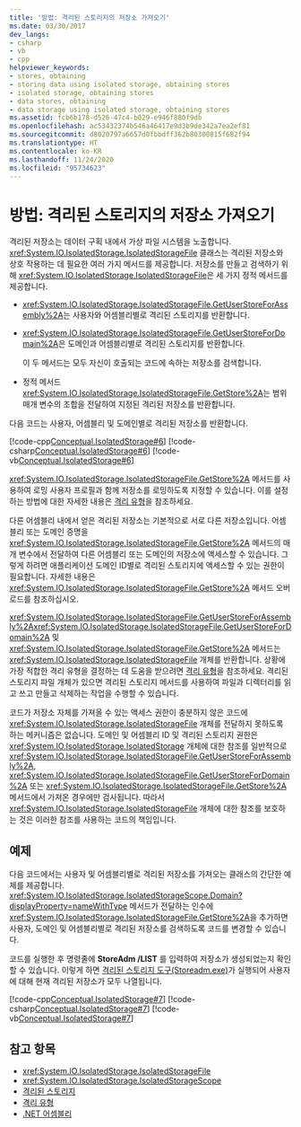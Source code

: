 ```yaml
---
title: '방법: 격리된 스토리지의 저장소 가져오기'
ms.date: 03/30/2017
dev_langs:
- csharp
- vb
- cpp
helpviewer_keywords:
- stores, obtaining
- storing data using isolated storage, obtaining stores
- isolated storage, obtaining stores
- data stores, obtaining
- data storage using isolated storage, obtaining stores
ms.assetid: fcb6b178-d526-47c4-b029-e946f880f9db
ms.openlocfilehash: ac53432374b546a46417e9d3b9de342a7ea2ef81
ms.sourcegitcommit: d8020797a6657d0fbbdff362b80300815f682f94
ms.translationtype: HT
ms.contentlocale: ko-KR
ms.lasthandoff: 11/24/2020
ms.locfileid: "95734623"
---
```

# <a name="how-to-obtain-stores-for-isolated-storage"></a>방법: 격리된 스토리지의 저장소 가져오기

격리된 저장소는 데이터 구획 내에서 가상 파일 시스템을 노출합니다. <xref:System.IO.IsolatedStorage.IsolatedStorageFile> 클래스는 격리된 저장소와 상호 작용하는 데 필요한 여러 가지 메서드를 제공합니다. 저장소를 만들고 검색하기 위해 <xref:System.IO.IsolatedStorage.IsolatedStorageFile>은 세 가지 정적 메서드를 제공합니다.  
  
- <xref:System.IO.IsolatedStorage.IsolatedStorageFile.GetUserStoreForAssembly%2A>는 사용자와 어셈블리별로 격리된 스토리지를 반환합니다.  
  
- <xref:System.IO.IsolatedStorage.IsolatedStorageFile.GetUserStoreForDomain%2A>은 도메인과 어셈블리별로 격리된 스토리지를 반환합니다.  
  
     이 두 메서드는 모두 자신이 호출되는 코드에 속하는 저장소를 검색합니다.  
  
- 정적 메서드 <xref:System.IO.IsolatedStorage.IsolatedStorageFile.GetStore%2A>는 범위 매개 변수의 조합을 전달하여 지정된 격리된 저장소를 반환합니다.  
  
 다음 코드는 사용자, 어셈블리 및 도메인별로 격리된 저장소를 반환합니다.  
  
 [!code-cpp[Conceptual.IsolatedStorage#6](../../../samples/snippets/cpp/VS_Snippets_CLR/conceptual.isolatedstorage/cpp/source6.cpp#6)]
 [!code-csharp[Conceptual.IsolatedStorage#6](../../../samples/snippets/csharp/VS_Snippets_CLR/conceptual.isolatedstorage/cs/source6.cs#6)]
 [!code-vb[Conceptual.IsolatedStorage#6](../../../samples/snippets/visualbasic/VS_Snippets_CLR/conceptual.isolatedstorage/vb/source6.vb#6)]  
  
 <xref:System.IO.IsolatedStorage.IsolatedStorageFile.GetStore%2A> 메서드를 사용하여 로밍 사용자 프로필과 함께 저장소를 로밍하도록 지정할 수 있습니다. 이를 설정하는 방법에 대한 자세한 내용은 [격리 유형](types-of-isolation.md)을 참조하세요.  
  
 다른 어셈블리 내에서 얻은 격리된 저장소는 기본적으로 서로 다른 저장소입니다. 어셈블리 또는 도메인 증명을 <xref:System.IO.IsolatedStorage.IsolatedStorageFile.GetStore%2A> 메서드의 매개 변수에서 전달하여 다른 어셈블리 또는 도메인의 저장소에 액세스할 수 있습니다. 그렇게 하려면 애플리케이션 도메인 ID별로 격리된 스토리지에 액세스할 수 있는 권한이 필요합니다. 자세한 내용은 <xref:System.IO.IsolatedStorage.IsolatedStorageFile.GetStore%2A> 메서드 오버로드를 참조하십시오.  
  
 <xref:System.IO.IsolatedStorage.IsolatedStorageFile.GetUserStoreForAssembly%2A><xref:System.IO.IsolatedStorage.IsolatedStorageFile.GetUserStoreForDomain%2A> 및 <xref:System.IO.IsolatedStorage.IsolatedStorageFile.GetStore%2A> 메서드는 <xref:System.IO.IsolatedStorage.IsolatedStorageFile> 개체를 반환합니다. 상황에 가장 적합한 격리 유형을 결정하는 데 도움을 받으려면 [격리 유형](types-of-isolation.md)을 참조하세요. 격리된 스토리지 파일 개체가 있으면 격리된 스토리지 메서드를 사용하여 파일과 디렉터리를 읽고 쓰고 만들고 삭제하는 작업을 수행할 수 있습니다.  
  
 코드가 저장소 자체를 가져올 수 있는 액세스 권한이 충분하지 않은 코드에 <xref:System.IO.IsolatedStorage.IsolatedStorageFile> 개체를 전달하지 못하도록 하는 메커니즘은 없습니다. 도메인 및 어셈블리 ID 및 격리된 스토리지 권한은 <xref:System.IO.IsolatedStorage.IsolatedStorage> 개체에 대한 참조를 일반적으로 <xref:System.IO.IsolatedStorage.IsolatedStorageFile.GetUserStoreForAssembly%2A>, <xref:System.IO.IsolatedStorage.IsolatedStorageFile.GetUserStoreForDomain%2A> 또는 <xref:System.IO.IsolatedStorage.IsolatedStorageFile.GetStore%2A> 메서드에서 가져온 경우에만 검사됩니다. 따라서 <xref:System.IO.IsolatedStorage.IsolatedStorageFile> 개체에 대한 참조를 보호하는 것은 이러한 참조를 사용하는 코드의 책임입니다.  
  
## <a name="example"></a>예제  

 다음 코드에서는 사용자 및 어셈블리별로 격리된 저장소를 가져오는 클래스의 간단한 예제를 제공합니다. <xref:System.IO.IsolatedStorage.IsolatedStorageScope.Domain?displayProperty=nameWithType> 메서드가 전달하는 인수에 <xref:System.IO.IsolatedStorage.IsolatedStorageFile.GetStore%2A>을 추가하면 사용자, 도메인 및 어셈블리별로 격리된 저장소를 검색하도록 코드를 변경할 수 있습니다.  
  
 코드를 실행한 후 명령줄에 **StoreAdm /LIST** 를 입력하여 저장소가 생성되었는지 확인할 수 있습니다. 이렇게 하면 [격리된 스토리지 도구(Storeadm.exe)](../../framework/tools/storeadm-exe-isolated-storage-tool.md)가 실행되어 사용자에 대해 현재 격리된 저장소가 모두 나열됩니다.  
  
 [!code-cpp[Conceptual.IsolatedStorage#7](../../../samples/snippets/cpp/VS_Snippets_CLR/conceptual.isolatedstorage/cpp/source6.cpp#7)]
 [!code-csharp[Conceptual.IsolatedStorage#7](../../../samples/snippets/csharp/VS_Snippets_CLR/conceptual.isolatedstorage/cs/source6.cs#7)]
 [!code-vb[Conceptual.IsolatedStorage#7](../../../samples/snippets/visualbasic/VS_Snippets_CLR/conceptual.isolatedstorage/vb/source6.vb#7)]  
  
## <a name="see-also"></a>참고 항목

- <xref:System.IO.IsolatedStorage.IsolatedStorageFile>
- <xref:System.IO.IsolatedStorage.IsolatedStorageScope>
- [격리된 스토리지](isolated-storage.md)
- [격리 유형](types-of-isolation.md)
- [.NET 어셈블리](../assembly/index.md)
